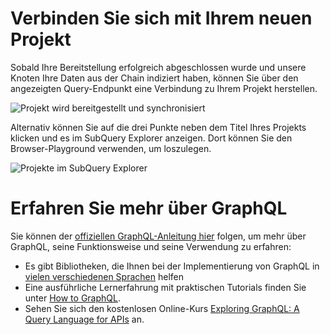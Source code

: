 # Verbinden Sie sich mit Ihrem neuen Projekt

Sobald Ihre Bereitstellung erfolgreich abgeschlossen wurde und unsere Knoten Ihre Daten aus der Chain indiziert haben, können Sie über den angezeigten Query-Endpunkt eine Verbindung zu Ihrem Projekt herstellen.

![Projekt wird bereitgestellt und synchronisiert](/assets/img/projects-deploy-sync.png)

Alternativ können Sie auf die drei Punkte neben dem Titel Ihres Projekts klicken und es im SubQuery Explorer anzeigen. Dort können Sie den Browser-Playground verwenden, um loszulegen.

![Projekte im SubQuery Explorer](/assets/img/projects-explorer.png)

# Erfahren Sie mehr über GraphQL

Sie können der [offiziellen GraphQL-Anleitung hier](https://graphql.org/learn/) folgen, um mehr über GraphQL, seine Funktionsweise und seine Verwendung zu erfahren:
- Es gibt Bibliotheken, die Ihnen bei der Implementierung von GraphQL in [vielen verschiedenen Sprachen](https://graphql.org/code/) helfen
- Eine ausführliche Lernerfahrung mit praktischen Tutorials finden Sie unter [How to GraphQL](https://www.howtographql.com/).
- Sehen Sie sich den kostenlosen Online-Kurs [Exploring GraphQL: A Query Language for APIs](https://www.edx.org/course/exploring-graphql-a-query-language-for-apis) an.